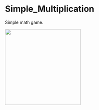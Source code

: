 # Simple_Multiplication

Simple math game.

<img src="https://user-images.githubusercontent.com/13766687/53845315-46237180-3fb1-11e9-931a-e228e57e2148.png" width="250">
